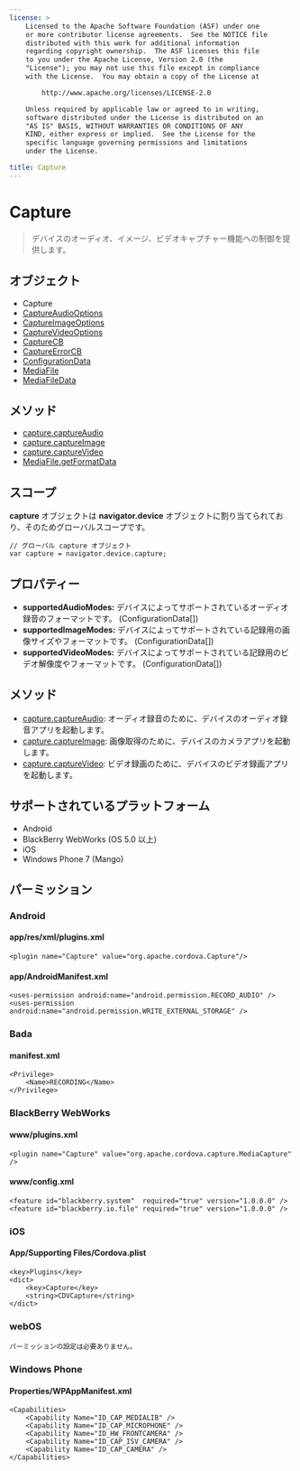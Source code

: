 ```yaml
---
license: >
    Licensed to the Apache Software Foundation (ASF) under one
    or more contributor license agreements.  See the NOTICE file
    distributed with this work for additional information
    regarding copyright ownership.  The ASF licenses this file
    to you under the Apache License, Version 2.0 (the
    "License"); you may not use this file except in compliance
    with the License.  You may obtain a copy of the License at

        http://www.apache.org/licenses/LICENSE-2.0

    Unless required by applicable law or agreed to in writing,
    software distributed under the License is distributed on an
    "AS IS" BASIS, WITHOUT WARRANTIES OR CONDITIONS OF ANY
    KIND, either express or implied.  See the License for the
    specific language governing permissions and limitations
    under the License.

title: Capture
---
```


Capture
=======

> デバイスのオーディオ、イメージ、ビデオキャプチャー機能への制御を提供します。

オブジェクト
-------

- Capture
- [CaptureAudioOptions](captureAudioOptions.html)
- [CaptureImageOptions](captureImageOptions.html)
- [CaptureVideoOptions](captureVideoOptions.html)
- [CaptureCB](CaptureCB.html)
- [CaptureErrorCB](CaptureErrorCB.html)
- [ConfigurationData](ConfigurationData.html)
- [MediaFile](MediaFile.html)
- [MediaFileData](MediaFileData.html)

メソッド
-------

- [capture.captureAudio](captureAudio.html)
- [capture.captureImage](captureImage.html)
- [capture.captureVideo](captureVideo.html)
- [MediaFile.getFormatData]([MediaFile](MediaFile.html).getFormatData.html)

スコープ
-----

__capture__ オブジェクトは __navigator.device__ オブジェクトに割り当てられており、そのためグローバルスコープです。

    // グローバル capture オブジェクト
    var capture = navigator.device.capture;

プロパティー
----------

- __supportedAudioModes:__ デバイスによってサポートされているオーディオ録音のフォーマットです。 (ConfigurationData[])
- __supportedImageModes:__ デバイスによってサポートされている記録用の画像サイズやフォーマットです。 (ConfigurationData[])
- __supportedVideoModes:__ デバイスによってサポートされている記録用のビデオ解像度やフォーマットです。 (ConfigurationData[])

メソッド
-------

- [capture.captureAudio](captureAudio.html): オーディオ録音のために、デバイスのオーディオ録音アプリを起動します。
- [capture.captureImage](captureImage.html): 画像取得のために、デバイスのカメラアプリを起動します。
- [capture.captureVideo](captureVideo.html): ビデオ録画のために、デバイスのビデオ録画アプリを起動します。


サポートされているプラットフォーム
-------------------

- Android
- BlackBerry WebWorks (OS 5.0 以上)
- iOS
- Windows Phone 7 (Mango)

パーミッション
-----------

### Android

#### app/res/xml/plugins.xml

    <plugin name="Capture" value="org.apache.cordova.Capture"/>

#### app/AndroidManifest.xml

    <uses-permission android:name="android.permission.RECORD_AUDIO" />
    <uses-permission android:name="android.permission.WRITE_EXTERNAL_STORAGE" />

### Bada

#### manifest.xml

    <Privilege>
        <Name>RECORDING</Name>
    </Privilege>

### BlackBerry WebWorks

#### www/plugins.xml

    <plugin name="Capture" value="org.apache.cordova.capture.MediaCapture" />

#### www/config.xml

    <feature id="blackberry.system"  required="true" version="1.0.0.0" />
    <feature id="blackberry.io.file" required="true" version="1.0.0.0" />

### iOS

#### App/Supporting Files/Cordova.plist

    <key>Plugins</key>
    <dict>
        <key>Capture</key>
        <string>CDVCapture</string>
    </dict>

### webOS

    パーミッションの設定は必要ありません。

### Windows Phone

#### Properties/WPAppManifest.xml

    <Capabilities>
        <Capability Name="ID_CAP_MEDIALIB" />
        <Capability Name="ID_CAP_MICROPHONE" />
        <Capability Name="ID_HW_FRONTCAMERA" />
        <Capability Name="ID_CAP_ISV_CAMERA" />
        <Capability Name="ID_CAP_CAMERA" />
    </Capabilities>
